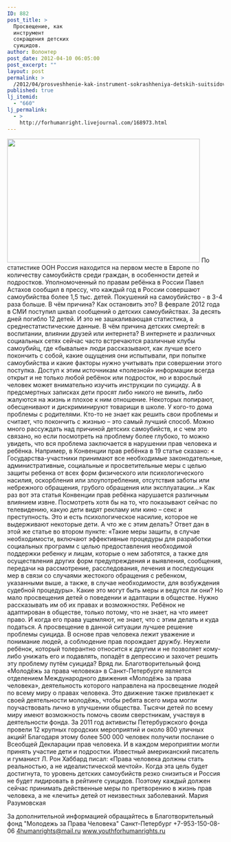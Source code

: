 ```yaml
---
ID: 882
post_title: >
  Просвещение, как
  инструмент
  сокращения детских
  суицидов.
author: Волонтер
post_date: 2012-04-10 06:05:00
post_excerpt: ""
layout: post
permalink: >
  /2012/04/prosveshhenie-kak-instrument-sokrashheniya-detskih-suitsidov.html
published: true
lj_itemid:
  - "660"
lj_permalink:
  - >
    http://forhumanright.livejournal.com/168973.html
---
```

<a href="http://pics.livejournal.com/forhumanright/pic/0000tdc9/"><img src="http://pics.livejournal.com/forhumanright/pic/0000tdc9" width="448" height="287" border='0'/></a> По статистике ООН Россия находится на первом месте в Европе по количеству самоубийств среди граждан, в особенности детей и подростков. Уполномоченный по правам ребёнка в России Павел Астахов сообщил в прессу, что каждый год в России совершают самоубийства более 1,5 тыс. детей. Покушений на самоубийство - в 3-4 раза больше. В чём причина? Как остановить это? 
В феврале 2012 года в СМИ поступил шквал сообщений о детских самоубийствах. За десять дней погибло 12 детей. И это не зашкаливающая статистика, а среднестатистические данные. В чём причина детских смертей: в воспитании, влиянии друзей или интернета?
 В интернете и различных социальных сетях сейчас часто встречаются различные клубы самоубийц, где «бывалые» люди рассказывают, как лучше всего покончить с собой, какие ощущения они испытывали, при попытке самоубийства и какие факторы нужно учитывать при совершении этого поступка. Доступ к этим источникам «полезной» информации всегда открыт и не только любой ребёнок или подросток, но и взрослый человек может внимательно изучить инструкции по суициду. А в предсмертных записках дети просят либо никого не винить, либо жалуются на жизнь и плохое к ним отношение. Некоторых попирают, обесценивают и дискриминируют товарищи в школе. У кого-то дома проблемы с родителями. Кто-то не знает как решить свои проблемы и считает, что покончить с жизнью – это самый лучший способ. Можно много рассуждать над причиной детских самоубийств, и с чем это связано, но если посмотреть на проблему более глубоко, то можно увидеть, что вся проблема заключается в нарушении прав человека и ребёнка. 
Например, в Конвенции прав ребёнка в 19 статье сказано: « Государства-участники принимают все необходимые законодательные, административные, социальные и просветительные меры с целью защиты ребенка от всех форм физического или психологического насилия, оскорбления или злоупотребления, отсутствия заботы или небрежного обращения, грубого обращения или эксплуатации…» Как раз вот эта статья Конвенции прав ребёнка нарушается различным влиянием извне. Посмотреть хотя бы на то, что показывают сейчас по телевидению, какую дети видят рекламу или кино – секс и преступность. Это и есть психологическое насилие, которое не выдерживают некоторые дети. А что же с этим делать? 
Ответ дан в этой же статье во втором пункте: «Такие меры защиты, в случае необходимости, включают эффективные процедуры для разработки социальных программ с целью предоставления необходимой поддержки ребенку и лицам, которые о нем заботятся, а также для осуществления других форм предупреждения и выявления, сообщения, передачи на рассмотрение, расследования, лечения и последующих мер в связи со случаями жестокого обращения с ребенком, указанными выше, а также, в случае необходимости, для возбуждения судебной процедуры». Какие это могут быть меры и ведутся ли они?
Но мало просвещения детей о поведении и адаптации в обществе. Нужно рассказывать им об их правах и возможностях. Ребёнок не адаптирован в обществе, только потому, что не знает, на что имеет право. И когда его права ущемляют, не знает, что с этим делать и куда податься. А просвещение в данной ситуации лучшее решение проблемы суицида. В основе прав человека лежит уважение и понимание людей, а соблюдение прав порождает дружбу. Неужели ребёнок, который толерантно относится к другим и не позволяет кому-либо унижать его и подавлять, попадёт в депрессию и захочет решить эту проблему путём суицида? Вряд ли. 
Благотворительный фонд «Молодёжь за права человека» в Санкт-Петербурге является отделением Международного движения «Молодёжь за права человека», деятельность которого направлена на просвещение людей по всему миру о правах человека. Это движение также привлекает к своей деятельности молодёжь, чтобы ребята всего мира могли поучаствовать лично в улучшении общества. Тысячи детей по всему миру имеют возможность помочь своим сверстникам, участвуя в деятельности фонда. За 2011 год активисты Петербуржского фонда провели 12 крупных городских мероприятий и около 800 уличных акций! Благодаря этому более 500 000 человек получили послание о Всеобщей Декларации прав человека. И в каждом мероприятии могли принять участие дети и подростки. 
Известный американский писатель и гуманист Л. Рон Хаббард писал: «Права человека должны стать реальностью, а не идеалистической мечтой». Когда эта цель будет достигнута, то уровень детских самоубийств резко снизиться и Россия не будет лидировать в рейтинге суицидов. Поэтому каждый должен сейчас принимать действенные меры по претворению в жизнь прав человека, а не «лечить» детей от неизвестных заболеваний. 
Мария Разумовская
	
За дополнительной информацией обращайтесь в
Благотворительный фонд
"Молодежь за Права Человека" Санкт-Петербург 
+7-953-150-08-06 
4humanrights@mail.ru
www.youthforhumanrights.ru